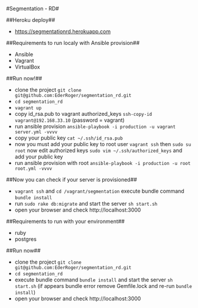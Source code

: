 #Segmentation - RD#

##Heroku deploy##

* https://segmentationrd.herokuapp.com

##Requirements to run localy with Ansible provision##

* Ansible
* Vagrant
* VirtualBox

##Run now!##

* clone the project ``git clone git@github.com:EderRoger/segmentation_rd.git``
* ``cd segmentation_rd``
* ``vagrant up``
* copy id_rsa.pub to vagrant authorized_keys  ``ssh-copy-id vagrant@192.168.33.10`` (password = vagrant)
* run ansible provision ``ansible-playbook -i production -u vagrant server.yml -vvvv``
* copy your public key ``cat ~/.ssh/id_rsa.pub``
* now you must add your public key to root user ``vagrant ssh`` then ``sudo su root`` now edit authorized keys ``sudo vim ~/.ssh/authorized_keys`` and add your public key
* run ansible provision with root  ``ansible-playbook -i production -u root root.yml -vvvv``


##Now you can check if your server is provisioned##

* ``vagrant ssh`` and  ``cd /vagrant/segmentation`` execute bundle command ``bundle install`` 
* run ``sudo rake db:migrate`` and start the server ``sh start.sh``
* open your browser and check http://localhost:3000


##Requirements to run with your environment##

* ruby
* postgres

##Run now##

* clone the project ``git clone git@github.com:EderRoger/segmentation_rd.git``
* ``cd segmentation_rd``
* execute bundle command ``bundle install`` and start the server ``sh start.sh`` (if appears bundle  error remove Gemfile.lock and re-run ``bundle install``)
* open your browser and check http://localhost:3000


